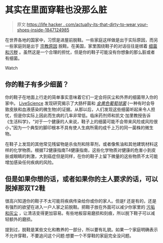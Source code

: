 # 其实在里面穿鞋也没那么脏

> 原文:[https://life hacker . com/actually-its-that-dirty-to-wear your-shoes-inside-1847124985](https://lifehacker.com/actually-its-not-that-dirty-to-wear-your-shoes-inside-1847124985)

在世界各地的国家中，习惯是进屋前脱鞋。一些家庭这样做是出于实际原因，而另一些家庭则是出于 [宗教原因](https://www.ritiriwaz.com/why-we-remove-shoes-before-entering-temple/) 脱鞋。在美国，家里围绕鞋子的对话往往是绑着 [细菌和污秽](https://www.vice.com/en/article/435ymn/wearing-shoes-inside-house-bacteria) 。虽然这是一个合理的担忧，但是你的鞋子可能没有你想象的那么脏或者有细菌。

Watch

## 你的鞋子有多少细菌？

你的鞋子在地面上行走的简单事实意味着它们一定会将灰尘和外界的细菌带入你的家中。 [LiveScience](https://www.livescience.com/64409-should-you-take-off-shoes-indoors.html) 发现研究揭示了大肠杆菌和 [*金黄色葡萄球菌*](https://sfamjournals.onlinelibrary.wiley.com/doi/full/10.1111/jam.13250) (一种有时会导致皮肤和血液感染的微生物)的证据。从那以后，人们发现这些细菌听起来令人担忧，但是你实际上因此而生病的几率非常低。临床药剂师和凯文·加里教授告诉《生活科学》，“对于一个健康的人来说，鞋子上的细菌可能不会带来风险或风险很小，”因为一个典型的脚印根本不具有使人生病所需的成千上万的同一菌株的微生物。

在鞋子上发现的其他常见残留物是杀虫剂和除草剂，或者像焦油和其他建筑材料这样的化学物质。根据T2健康指南T4健康指南，这些化学物质对健康的危害小到皮肤或眼睛的刺激，大到癌症但是同样，在你的鞋子上留下微量的这些物质不太可能增加感染任何疾病的风险。

## 但是如果你想的话，或者如果你的主人要求的话，可以脱掉那双T2鞋

很高兴知道你的鞋子不太可能将疾病传染给你或你的家人。但是f 还是有的，还是有强烈的欲望在进入一户人家之前脱鞋。把鞋子放在外面可以减少你家里的 [污垢和灰尘](https://www.goodhousekeeping.com/home/cleaning/a35462/dont-wear-shoes-in-house/) ，让清洁变得更加容易。有些地板容易磨损和刻痕，所以脱下鞋子可以减轻额外的磨损。

提到过，脱鞋是某些文化和教养的一部分，所以要有礼貌。如果一个家庭明确表示不允许穿鞋，不要追问这个问题:想要一个不穿鞋的家庭完全没问题。